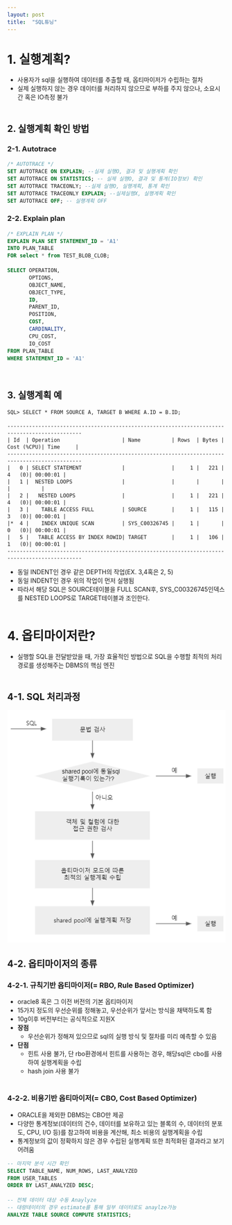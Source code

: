 ```yaml
---
layout: post
title:  "SQL튜닝"
---
```


# 1. 실행계획?
- 사용자가 sql을 실행하여 데이터를 추출할 때, 옵티마이저가 수립하는 절차
- 실제 실행하지 않는 경우 데이터를 처리하지 않으므로 부하를 주지 않으나, 소요시간 혹은 IO측정 불가
<br><br>


  
## 2. 실행계획 확인 방법
### 2-1. Autotrace
```sql
/* AUTOTRACE */
SET AUTOTRACE ON EXPLAIN; --실제 실행O, 결과 및 실행계획 확인
SET AUTOTRACE ON STATISTICS; -- 실제 실행O, 결과 및 통계(IO정보) 확인
SET AUTOTRACE TRACEONLY; --실제 실행O, 실행계획, 통계 확인
SET AUTOTRACE TRACEONLY EXPLAIN; --실제실행X, 실행계획 확인
SET AUTOTRACE OFF; -- 실행계획 OFF
```

### 2-2. Explain plan
```sql
/* EXPLAIN PLAN */
EXPLAIN PLAN SET STATEMENT_ID = 'A1'
INTO PLAN_TABLE
FOR select * from TEST_BLOB_CLOB;

SELECT OPERATION,
       OPTIONS,
       OBJECT_NAME,
       OBJECT_TYPE,
       ID,
       PARENT_ID,
       POSITION,
       COST,
       CARDINALITY,
       CPU_COST,
       IO_COST
FROM PLAN_TABLE
WHERE STATEMENT_ID = 'A1'
```
<br>

## 3. 실행계획 예
```
SQL> SELECT * FROM SOURCE A, TARGET B WHERE A.ID = B.ID;

----------------------------------------------------------------------------------------------
| Id  | Operation                    | Name          | Rows  | Bytes | Cost (%CPU)| Time     |
----------------------------------------------------------------------------------------------
|   0 | SELECT STATEMENT             |               |     1 |   221 |     4   (0)| 00:00:01 |
|   1 |  NESTED LOOPS                |               |       |       |            |          |
|   2 |   NESTED LOOPS               |               |     1 |   221 |     4   (0)| 00:00:01 |
|   3 |    TABLE ACCESS FULL         | SOURCE        |     1 |   115 |     3   (0)| 00:00:01 |
|*  4 |    INDEX UNIQUE SCAN         | SYS_C00326745 |     1 |       |     0   (0)| 00:00:01 |
|   5 |   TABLE ACCESS BY INDEX ROWID| TARGET        |     1 |   106 |     1   (0)| 00:00:01 |
----------------------------------------------------------------------------------------------
```
- 동일 INDENT인 경우 같은 DEPTH의 작업(EX. 3,4혹은 2, 5)
- 동일 INDENT인 경우 위의 작업이 먼저 실행됨
- 따라서 해당 SQL은 SOURCE테이블을 FULL SCAN후, SYS_C00326745인덱스를 NESTED LOOPS로 TARGET테이블과 조인한다.
<br><br>
  

# 4. 옵티마이저란?
- 실행할 SQL을 전달받았을 때, 가장 효율적인 방법으로 SQL을 수행할 최적의 처리 경로를 생성해주는 DBMS의 핵심 엔진
<br><br>
  
## 4-1. SQL 처리과정
![img.png](/assets/images/sql-optimizer.png)
<br>

## 4-2. 옵티마이저의 종류
### 4-2-1. 규칙기반 옵티마이저(= RBO, Rule Based Optimizer)
- oracle8 혹은 그 이전 버전의 기본 옵티마이저
- 15가지 정도의 우선순위를 정해놓고, 우선순위가 앞서는 방식을 채택하도록 함
- 10g이후 버전부터는 공식적으로 지원X
- **장점**
  - 우선순위가 정해져 있으므로 sql의 실행 방식 및 절차를 미리 예측할 수 있음
- **단점**
  - 힌트 사용 불가, 단 rbo환경에서 힌트를 사용하는 경우, 해당sql은 cbo를 사용하여 실행계획을 수립
  - hash join 사용 불가
<br><br>
    

### 4-2-2. 비용기반 옵티마이저(= CBO, Cost Based Optimizer)
- ORACLE을 제외한 DBMS는 CBO만 제공
- 다양한 통계정보(데이터의 건수, 데이터를 보유하고 있는 블록의 수, 데이터의 분포도, CPU, I/O 등)를 참고하여 비용을 계산해, 최소 비용의 실행계획을 수립
- 통계정보의 값이 정확하지 않은 경우 수립된 실행계획 또한 최적화된 결과라고 보기 어려움

```sql
-- 마지막 분석 시간 확인
SELECT TABLE_NAME, NUM_ROWS, LAST_ANALYZED
FROM USER_TABLES
ORDER BY LAST_ANALYZED DESC;

-- 전체 데이터 대상 수동 Anaylyze
-- 대량데이터의 경우 estimate를 통해 일부 데이터로도 anaylze가능
ANALYZE TABLE SOURCE COMPUTE STATISTICS;
```